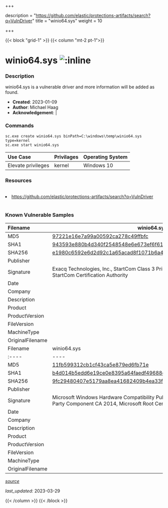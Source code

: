 +++

description = "https://github.com/elastic/protections-artifacts/search?q=VulnDriver"
title = "winio64.sys"
weight = 10

+++


{{< block "grid-1" >}}
{{< column "mt-2 pt-1">}}


# winio64.sys ![:inline](/images/twitter_verified.png) 


### Description

winio64.sys is a vulnerable driver and more information will be added as found.

- **Created**: 2023-01-09
- **Author**: Michael Haag
- **Acknowledgement**:  | [](https://twitter.com/)

### Commands

```
sc.exe create winio64.sys binPath=C:\windows\temp\winio64.sys type=kernel
sc.exe start winio64.sys
```

| Use Case | Privilages | Operating System | 
|:---- | ---- | ---- |
| Elevate privileges | kernel | Windows 10 |

### Resources
<br>
<li><a href=" https://github.com/elastic/protections-artifacts/search?q=VulnDriver"> https://github.com/elastic/protections-artifacts/search?q=VulnDriver</a></li>
<br>

### Known Vulnerable Samples

| Filename | winio64.sys |
|:---- | ---- | 
| MD5 | <a href="https://www.virustotal.com/gui/file/97221e16e7a99a00592ca278c49ffbfc">97221e16e7a99a00592ca278c49ffbfc</a> |
| SHA1 | <a href="https://www.virustotal.com/gui/file/943593e880b4d340f2548548e6e673ef6f61eed3">943593e880b4d340f2548548e6e673ef6f61eed3</a> |
| SHA256 | <a href="https://www.virustotal.com/gui/file/e1980c6592e6d2d92c1a65acad8f1071b6a404097bb6fcce494f3c8ac31385cf">e1980c6592e6d2d92c1a65acad8f1071b6a404097bb6fcce494f3c8ac31385cf</a> |
| Publisher |  |
| Signature | Exacq Technologies, Inc., StartCom Class 3 Primary Intermediate Object CA, StartCom Certification Authority   |
| Date |  |
| Company |  |
| Description |  |
| Product |  |
| ProductVersion |  |
| FileVersion |  |
| MachineType |  |
| OriginalFilename |  |
| Filename | winio64.sys |
|:---- | ---- | 
| MD5 | <a href="https://www.virustotal.com/gui/file/11fb599312cb1cf43ca5e879ed6fb71e">11fb599312cb1cf43ca5e879ed6fb71e</a> |
| SHA1 | <a href="https://www.virustotal.com/gui/file/b4d014b5edd6e19ce0e8395a64faedf49688ecb5">b4d014b5edd6e19ce0e8395a64faedf49688ecb5</a> |
| SHA256 | <a href="https://www.virustotal.com/gui/file/9fc29480407e5179aa8ea41682409b4ea33f1a42026277613d6484e5419de374">9fc29480407e5179aa8ea41682409b4ea33f1a42026277613d6484e5419de374</a> |
| Publisher |  |
| Signature | Microsoft Windows Hardware Compatibility Publisher, Microsoft Windows Third Party Component CA 2014, Microsoft Root Certificate Authority 2010   |
| Date |  |
| Company |  |
| Description |  |
| Product |  |
| ProductVersion |  |
| FileVersion |  |
| MachineType |  |
| OriginalFilename |  |



[*source*](https://github.com/magicsword-io/LOLDrivers/tree/main/yaml/winio64.sys.yml)

*last_updated:* 2023-03-29








{{< /column >}}
{{< /block >}}
